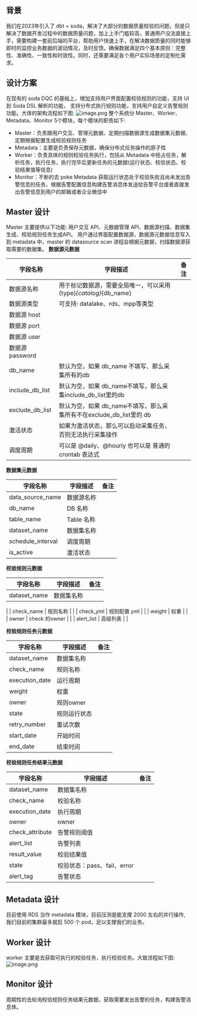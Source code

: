 ## 背景
我们在2023年引入了 dbt + soda，解决了大部分的数据质量校验的问题，但是只解决了数据开发过程中的数据质量问题，加上上手门槛较高，普通用户没法直接上手，需要构建一套前后端的平台，帮助用户快速上手，在解决数据质量的同时能够即时的监控业务数据的波动情况，及时反馈。确保数据满足四个基本原则：完整性、准确性、一致性和时效性。同时，还需要满足各个用户实际场景的定制化需求。
## 设计方案
在现有的 soda DQC 的基础上，增加支持用户界面配置校验规则的功能，支持 UI 到 Soda DSL 解析的功能， 支持分布式执行规则功能，支持用户自定义告警规则功能。大体的架构流程如下图:
![image.png](https://cdn.nlark.com/yuque/0/2024/png/22654198/1713774674954-5a8c2023-836f-4987-b82f-301faf8f2867.png#averageHue=%23fdfbf8&clientId=u6df12170-d8c3-4&from=paste&height=579&id=ue1dbd0f6&originHeight=579&originWidth=827&originalType=binary&ratio=1&rotation=0&showTitle=false&size=338552&status=done&style=shadow&taskId=u9608c243-54c8-4f08-a872-044f9c08829&title=&width=827)
整个系统分 Master、Worker、Metadata、Monitor 5个模块，每个模块的职责如下:

- Master：负责跟用户交互、管理元数据、定期扫描数据源生成数据集元数据、定期根据配置生成校验规则任务
- Metadata：主要是负责保存元数据，确保分布式任务操作的原子性
- Worker：负责具体的规则校验任务执行，包括从 Metadata 中抢占任务，解析任务，执行任务，执行完毕后更新任务的元数据(运行状态、校验状态、校验结果值等信息)
- Monitor：不断的去 poke Metadata 获取运行状态处于校验失败且尚未发出告警信息的任务，根据告警配置信息构建告警消息体发送给告警平台或者直接发出告警信息到用户的邮箱或者企业微信中
## Master 设计
Master 主要提供以下功能: 用户交互 API、元数据管理 API、数据源扫描、数据集生成、校验规则任务生成API。
用户通过界面配置数据源，数据源元数据信息写入到 metadata 中，master 的 datasource scan 进程会根据元数据，扫描数据源获取需要的数据集。
**数据源元数据**

| 字段名称 | 字段描述 | 备注 |
| --- | --- | --- |
| 数据源名称 | 用于标记数据源，需要全局唯一，可以采用 {type}_{catalog}_{db_name} |  |
| 数据源类型 | 可支持: datalake、rds、mpp等类型 |  |
| 数据源 host |  |  |
| 数据源 port |  |  |
| 数据源 user |  |  |
| 数据源 password |  |  |
| db_name | 默认为空，如果 db_name 不填写、那么采集所有的db |  |
| include_db_list | 默认为空，如果 db_name不填写，那么采集include_db_list里的db |  |
| exclude_db_list | 默认为空，如果 db_name不填写，那么采集所有不在exclude_db_list里的 db |  |
| 激活状态 | 如果为激活状态，那么可以启动采集任务，否则无法执行采集操作 |  |
| 调度周期 | 可以是 @daily、@hourly 也可以是 普通的 crontab 表达式 |  |

**数据集元数据**

| 字段名称 | 字段描述 | 备注 |
| --- | --- | --- |
| data_source_name | 数据源名称 |  |
| db_name | DB 名称 |  |
| table_name | Table 名称 |  |
| dataset_name | 数据集名称 |  |
| schedule_interval | 调度周期 |  |
| is_active | 激活状态 |  |

**校验规则元数据**

| **字段名称** | **字段描述** | **备注** |
| --- | --- | --- |
| dataset_name | 数据集名称 | 
 |
| check_name | 规则名称 | 
 |
| check_yml | 规则配置 yml | 
 |
| weight | 权重 | 
 |
| owner | check 的owner | 
 |
| alert_list | 高级列表 | 
 |

**校验规则任务元数据**

| 字段名称 | 字段描述 | 备注 |
| --- | --- | --- |
| dataset_name | 数据集名称 |  |
| check_name | 规则名称 |  |
| execution_date | 运行周期 |  |
| weight | 权重 |  |
| owner | 规则owner |  |
| state | 规则运行状态 |  |
| retry_number | 重试次数 |  |
| start_date | 开始时间 |  |
| end_date | 结束时间 |  |

**校验规则任务结果元数据**

| **字段名称** | **字段描述** | **备注** |
| --- | --- | --- |
| dataset_name | 数据集名称 |  |
| check_name | 校验名称 |  |
| execution_date | 执行周期 |  |
| owner | owner |  |
| check_attribute | 告警规则阈值 |  |
| alert_list | 告警列表 |  |
| result_value | 校验结果值 |  |
| state | 校验状态：pass、fail、error |  |
| alert_tag | 告警状态 |  |

## Metadata 设计
目前使用 RDS 当作 metadata 模块，目前压测是能支撑 2000 左右的并行操作, 我们目前的集群最多就启 500 个 pod，足以支撑我们的业务。
## Worker 设计
worker 主要是去获取可执行的校验任务，执行校验任务。大致流程如下图:
![image.png](https://cdn.nlark.com/yuque/0/2024/png/22654198/1712543131786-13beae4a-f36f-49a3-9e9b-24eea583e773.png#averageHue=%23fefefe&clientId=u315f9765-0f13-4&from=paste&height=516&id=u358f12c3&originHeight=516&originWidth=566&originalType=binary&ratio=2&rotation=0&showTitle=false&size=110661&status=done&style=shadow&taskId=u804da8ed-bc18-4b32-a060-cfa1eeedcaa&title=&width=566)
## Monitor 设计
周期性的去轮询校验规则任务结果元数据，获取需要发出告警的任务，构建告警消息体。




